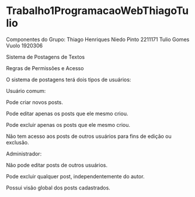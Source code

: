 # Trabalho1ProgramacaoWebThiagoTulio

Componentes do Grupo: 
Thiago Henriques Niedo Pinto 2211171
Tulio Gomes Vuolo 1920306

Sistema de Postagens de Textos

Regras de Permissões e Acesso

O sistema de postagens terá dois tipos de usuários:

Usuário comum:

Pode criar novos posts.

Pode editar apenas os posts que ele mesmo criou.

Pode excluir apenas os posts que ele mesmo criou.

Não tem acesso aos posts de outros usuários para fins de edição ou exclusão.

Administrador:

Não pode editar posts de outros usuários.

Pode excluir qualquer post, independentemente do autor.

Possui visão global dos posts cadastrados.
